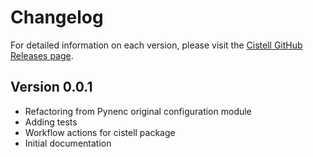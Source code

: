# Changelog

For detailed information on each version, please visit the [Cistell GitHub Releases page](https://github.com/pynenc/cistell/releases).

## Version 0.0.1

- Refactoring from Pynenc original configuration module
- Adding tests
- Workflow actions for cistell package
- Initial documentation
